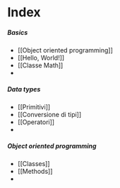 # Index
##### Basics
- [[Object oriented programming]]
- [[Hello, World!]]
- [[Classe Math]]
- 

##### Data types
- [[Primitivi]]
- [[Conversione di tipi]]
- [[Operatori]]
- 

##### Object oriented programming
- [[Classes]]
- [[Methods]]
- 
